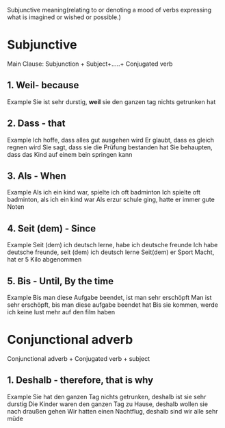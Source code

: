 Subjunctive meaning(relating to or denoting a mood of verbs expressing what is imagined or wished or possible.)

# Subjunctive 
Main Clause: Subjunction + Subject+.....+ Conjugated verb

## 1. **Weil**- because
Example
Sie ist sehr durstig, **weil** sie den ganzen tag nichts getrunken hat

## 2. Dass - that
Example
Ich hoffe, dass alles gut ausgehen wird
Er glaubt, dass es gleich regnen wird
Sie sagt, dass sie die Prüfung bestanden hat
Sie behaupten, dass das Kind auf einem bein springen kann

## 3. Als - When
Example
Als ich ein kind war, spielte ich oft badminton
Ich spielte oft badminton, als ich ein kind war
Als erzur schule ging, hatte er immer gute Noten

## 4. Seit (dem) - Since
Example 
Seit (dem) ich deutsch lerne, habe ich deutsche freunde
Ich habe deutsche freunde, seit (dem) ich deutsch lerne
Seit(dem) er Sport Macht, hat er 5 Kilo abgenommen

## 5. Bis - Until, By the time
Example
Bis man diese Aufgabe beendet, ist man sehr erschöpft
Man ist sehr erschöpft, bis man diese aufgabe beendet hat
Bis sie kommen, werde ich keine lust mehr auf den film haben

# Conjunctional adverb
Conjunctional adverb + Conjugated verb + subject

## 1. Deshalb - therefore, that is why
Example
Sie hat den ganzen Tag nichts getrunken, deshalb ist sie sehr durstig
Die Kinder waren den ganzen Tag zu Hause, deshalb wollen sie nach draußen gehen
Wir hatten einen Nachtflug, deshalb sind wir alle sehr müde
